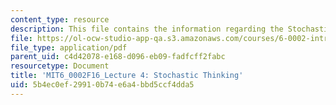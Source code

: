 ```yaml
---
content_type: resource
description: This file contains the information regarding the Stochastic Thinking.
file: https://ol-ocw-studio-app-qa.s3.amazonaws.com/courses/6-0002-introduction-to-computational-thinking-and-data-science-fall-2016/5b4ec0ef29910b74e6a4bbd5ccf4dda5_MIT6_0002F16_lec4.pdf
file_type: application/pdf
parent_uid: c4d42078-e168-d096-eb09-fadfcff2fabc
resourcetype: Document
title: 'MIT6_0002F16_Lecture 4: Stochastic Thinking'
uid: 5b4ec0ef-2991-0b74-e6a4-bbd5ccf4dda5
---
```

